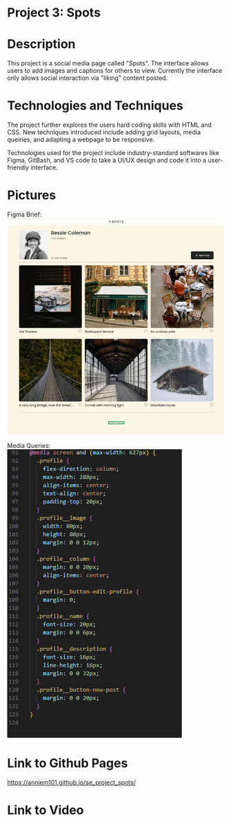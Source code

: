 # Project 3: Spots

# Description
This project is a social media page called "Spots". The interface allows users to add images and captions for others to view. Currently the interface only allows social interaction via "liking" content posted.

# Technologies and Techniques
The project further explores the users hard coding skills with HTML and CSS. New techniques introduced include adding grid layouts, media queiries, and adapting a webpage to be responsive. 

Technologies used for the project include industry-standard softwares like Figma, GitBash, and VS code to take a UI/UX design and code it into a user-friendly interface. 

# Pictures

Figma Brief:
![alt text](image.png)

Media Queries:
![alt text](image-1.png)

# Link to Github Pages
https://anniem101.github.io/se_project_spots/

# Link to Video


